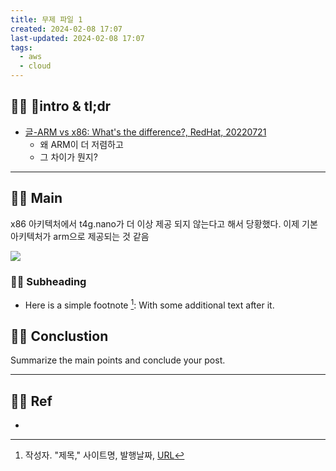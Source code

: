 ```yaml
---
title: 무제 파일 1
created: 2024-02-08 17:07
last-updated: 2024-02-08 17:07
tags:
  - aws
  - cloud
---
```


## 👯‍♂️ intro & tl;dr

- [글-ARM vs x86: What's the difference?, RedHat, 20220721](https://www.redhat.com/en/topics/linux/ARM-vs-x86#:~:text=While%20both%20CPU%20designs%20can,%E2%80%94perhaps%20most%20importantly%E2%80%94cost.)
	- 왜 ARM이 더 저렴하고
	- 그 차이가 뭔지?

--- 

## 👯‍♂️ Main


x86 아키텍처에서 t4g.nano가 더 이상 제공 되지 않는다고 해서 당황했다.  이제 기본 아키텍처가 arm으로 제공되는 것 같음

![](https://i.imgur.com/X4ANSpe.png)



### 👯‍♂️ Subheading

- Here is a simple footnote [^1]:  With some additional text after it.

## 👯‍♂️ Conclustion

Summarize the main points and conclude your post.

--- 

## 👯‍♂️ Ref

- [^1]:  작성자. "제목," 사이트명, 발행날짜, [URL](www.naver.com)

